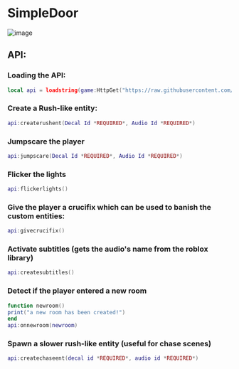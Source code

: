 # SimpleDoor
![image](https://user-images.githubusercontent.com/118437098/220928895-295eb391-a7d1-4c2e-bc6b-1385999be45b.png)
## API: 
### Loading the API:
```lua
local api = loadstring(game:HttpGet("https://raw.githubusercontent.com/Alexplayrus2/SimpleDoor/main/main.lua", true))()
```
### Create a Rush-like entity:
```lua
api:createrushent(Decal Id *REQUIRED*, Audio Id *REQUIRED*)
```
### Jumpscare the player
```lua
api:jumpscare(Decal Id *REQUIRED*, Audio Id *REQUIRED*)
```
### Flicker the lights
```lua
api:flickerlights()
```
### Give the player a crucifix which can be used to banish the custom entities:
```lua
api:givecrucifix()
```
### Activate subtitles (gets the audio's name from the roblox library)
```lua
api:createsubtitles()
```
### Detect if the player entered a new room
```lua
function newroom()
print("a new room has been created!")
end
api:onnewroom(newroom)
```
### Spawn a slower rush-like entity (useful for chase scenes)
```lua
api:createchaseent(decal id *REQUIRED*, audio id *REQUIRED*)
